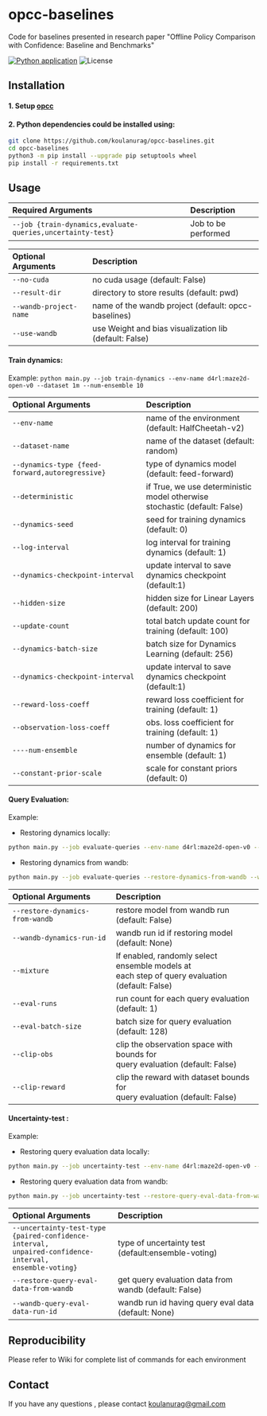 # opcc-baselines

Code for baselines presented in research paper "Offline Policy Comparison with Confidence:
Baseline and Benchmarks"

[![Python application](https://github.com/koulanurag/opcc-baselines/actions/workflows/python-app.yml/badge.svg)](https://github.com/koulanurag/opcc-baselines/actions/workflows/python-app.yml)
![License](https://img.shields.io/github/license/koulanurag/opcc-baselines)

## Installation

#### 1. Setup [opcc](https://github.com/koulanurag/opcc)

#### 2. Python dependencies could be installed using:

```bash
git clone https://github.com/koulanurag/opcc-baselines.git
cd opcc-baselines
python3 -m pip install --upgrade pip setuptools wheel
pip install -r requirements.txt
```

## Usage

| Required Arguments                                         | Description         |
|:-----------------------------------------------------------|:--------------------|
| `--job {train-dynamics,evaluate-queries,uncertainty-test}` | Job to be performed |

| Optional Arguments     | Description                                            |
|:-----------------------|:-------------------------------------------------------|
| `--no-cuda`            | no cuda usage (default: False)                         |
| `--result-dir`         | directory to store results (default: pwd)              |
| `--wandb-project-name` | name of the wandb project (default: opcc-baselines)    |
| `--use-wandb`          | use Weight and bias visualization lib (default: False) |

#### Train dynamics:

Example: `python main.py --job train-dynamics --env-name d4rl:maze2d-open-v0 --dataset 1m --num-ensemble 10`

| Optional Arguments                              | Description                                                                    |
|:------------------------------------------------|:-------------------------------------------------------------------------------|
| `--env-name`                                    | name of the environment (default: HalfCheetah-v2)                              |
| `--dataset-name`                                | name of the dataset (default: random)                                          |
| `--dynamics-type {feed-forward,autoregressive}` | type of dynamics model (default: feed-forward)                                 |
| `--deterministic`                               | if True, we use deterministic model otherwise<br/> stochastic (default: False) |
| `--dynamics-seed`                               | seed for training dynamics (default: 0)                                        |
| `--log-interval`                                | log interval for training dynamics (default: 1)                                |
| `--dynamics-checkpoint-interval`                | update interval to save dynamics checkpoint (default:1)                        |
| `--hidden-size`                                 | hidden size for Linear Layers (default: 200)                                   |
| `--update-count`                                | total batch update count for training (default: 100)                           |
| `--dynamics-batch-size`                         | batch size for Dynamics Learning (default: 256)                                |
| `--dynamics-checkpoint-interval`                | update interval to save dynamics checkpoint (default:1)                        |
| `--reward-loss-coeff`                           | reward loss coefficient for training (default: 1)                              |
| `--observation-loss-coeff`                      | obs. loss coefficient for training (default: 1)                                |
| `----num-ensemble`                              | number of dynamics for ensemble (default: 1)                                   |
| `--constant-prior-scale`                        | scale for constant priors (default: 0)                                         |


#### Query Evaluation:

Example:
- Restoring dynamics locally:
```bash
python main.py --job evaluate-queries --env-name d4rl:maze2d-open-v0 --dataset 1m --num-ensemble 10
```
- Restoring dynamics from wandb:
```bash
python main.py --job evaluate-queries --restore-dynamics-from-wandb --wandb-dynamics-run-path koulanurag/opcc-baselines-train-dynamics/ahkjhdk
```

| Optional Arguments              | Description                                                                                             |
|:--------------------------------|:--------------------------------------------------------------------------------------------------------|
| `--restore-dynamics-from-wandb` | restore model from wandb run (default: False)                                                           |
| `--wandb-dynamics-run-id `      | wandb run id if restoring model (default: None)                                                         |
| `--mixture`                     | If enabled, randomly select ensemble models at<br/> each step of query evaluation<br/> (default: False) |
| `--eval-runs`                   | run count for each query evaluation (default: 1)                                                        |
| `--eval-batch-size`             | batch size for query evaluation (default: 128)                                                          |
| `--clip-obs`                    | clip the observation space with bounds for <br/>query evaluation (default: False)                       |
| `--clip-reward`                 | clip the reward with dataset bounds for <br/>query evaluation (default: False)                          |

#### Uncertainty-test :


Example:
- Restoring query evaluation data locally:
```bash
python main.py --job uncertainty-test --env-name d4rl:maze2d-open-v0 --dataset 1m --num-ensemble 10
```
- Restoring query evaluation data from wandb:
```bash
python main.py --job uncertainty-test --restore-query-eval-data-from-wandb --wandb-query-eval-data-run-path koulanurag/opcc-baselines-evaluate-queries/ahkjhdk
```

| Optional Arguments                                                                                                      | Description                                           |
|:------------------------------------------------------------------------------------------------------------------------|:------------------------------------------------------|
| `--uncertainty-test-type`<br/>`{paired-confidence-interval,`<br/>`unpaired-confidence-interval,`<br/>`ensemble-voting}` | type of uncertainty test  (default:ensemble-voting)   |
| `--restore-query-eval-data-from-wandb`                                                                                  | get query evaluation data from wandb (default: False) |
| `--wandb-query-eval-data-run-id`                                                                                        | wandb run id having query eval data (default: None)   |

## Reproducibility

Please refer to Wiki for complete list of commands for each environment

## Contact

If you have any questions , please contact koulanurag@gmail.com 